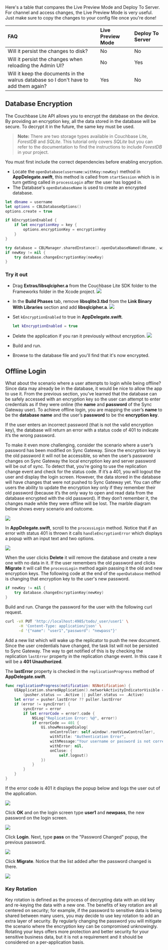 Here's a table that compares the Live Preview Mode and Deploy To Server. For channel and access changes, the Live Preview Mode is very useful. Just make sure to copy the changes to your config file once you're done!

|FAQ|Live Preview Mode|Deploy To Server|
|:--|:----------------|:---------------|
|Will it persist the changes to disk?|No|No|
|Will it persist the changes when reloading the Admin UI?|No|Yes|
|Will it keep the documents in the walrus database so I don't have to add them again?|Yes|No|



## Database Encryption

The Couchbase Lite API allows you to encrypt the database on the device. By providing an encryption key, all the data stored in the database will be secure. To decrypt it in the future, the same key must be used.

> **Note:** There are two storage types available in Couchbase Lite, _ForestDB_ and _SQLite_. This tutorial only covers _SQLite_ but you can refer to the documentation to find the instructions to include _ForestDB_ in your project.

You must first include the correct dependencies before enabling encryption. 

<block class="ios" />

- Locate the `openDatabase(username:withKey:newKey)` method in **AppDelegate.swift**, this method is called from `startSession` which is in turn getting called in `processLogin` after the user has logged in.
- The Database's `openDatabaseName` is used to create an encrypted database.

```swift
let dbname = username
let options = CBLDatabaseOptions()
options.create = true

if kEncryptionEnabled {
    if let encryptionKey = key {
        options.encryptionKey = encryptionKey
    }
}

try database = CBLManager.sharedInstance().openDatabaseNamed(dbname, withOptions: options)
if newKey != nil {
    try database.changeEncryptionKey(newKey)
}
```

### Try it out

- Drag **Extras/libsqlcipher.a** from the Couchbase Lite SDK folder to the Frameworks folder in the Xcode project.
  ![](img/image50.png)

- In the **Build Phases** tab, remove **libsqlite3.tbd** from the **Link Binary With Libraries** section and add **libsqlcipher.a**.
  ![](https://cl.ly/1K2Q1k3V473l/image49.gif)

- Set `kEncryptionEnabled` to true in **AppDelegate.swift**.

  ```swift
  let kEncryptionEnabled = true
  ```

- Delete the application if you ran it previously without encryption.
    <img src="img/image17.png" class="portrait" />

- Build and run.
- Browse to the database file and you'll find that it's now encrypted.

## Offline Login

What about the scenario where a user attempts to login while being offline? Since data may already be in the database, it would be nice to allow the app to use it. From the previous section, you’ve learned that the database can be safely accessed with an encryption key so the user can attempt to enter credentials as if they were online (the **name** and **password** of the Sync Gateway user). To achieve offline login, you are mapping the user’s **name** to be the **database name** and the user’s **password** to be the **encryption key**.

If the user enters an incorrect password (that is not the valid encryption key), the database will return an error with a status code of 401 to indicate it’s the wrong password.

To make it even more challenging, consider the scenario where a user’s password has been modified on Sync Gateway. Since the encryption key is the old password it will not be accessible, so when the user’s password changes on Sync Gateway the local encryption key and server password will be out of sync. To detect that, you’re going to use the replication change event and check for the status code. If it’s a 401, you will logout the user and display the login screen. However, the data stored in the database will have changes that were not pushed to Sync Gateway yet. You can offer users the ability to update the encryption key only if they remember their old password (because it’s the only way to open and read data from the database encrypted with the old password). If they don’t remember it, the changes made while they were offline will be lost. The marble diagram below shows every scenario and outcome.

<img src="img/image24.png" class="center-image" />

In **AppDelegate.swift**, scroll to the `processLogin` method. Notice that if an error with status 401 is thrown it calls `handleEncryptionError` which displays a popup with an input text and two options.

<img src="img/image27.png" class="portrait" />

When the user clicks **Delete** it will remove the database and create a new one with no data in it. If the user remembers the old password and clicks **Migrate** it will call the `processLogin` method again passing it the old and new encryption keys. The following code at the end of the `openDatabase` method is changing that encryption key to the user's new password.

```swift
if newKey != nil {
    try database.changeEncryptionKey(newKey)
}
```

Build and run. Change the password for the user with the following curl request.

```bash
curl -vX PUT 'http://localhost:4985/todo/_user/user1' \
      -H 'Content-Type: application/json' \
      -d '{"name": "user1","password": "newpass"}'
```

Add a new list which will wake up the replicator to push the new document. Since the user credentials have changed, the task list will not be persisted to Sync Gateway. The way to get notified of this is by checking the replication `lastError` property in the replication change event. In this case it will be a **401 Unauthorized**.

The **lastError** property is checked in the `replicationProgress` method of **AppDelegate.swift**.

```swift
func replicationProgress(notification: NSNotification) {
    UIApplication.sharedApplication().networkActivityIndicatorVisible =
        (pusher.status == .Active || puller.status == .Active)
    let error = pusher.lastError ?? puller.lastError
    if (error != syncError) {
        syncError = error
        if let errorCode = error?.code {
            NSLog("Replication Error: %@", error!)
            if errorCode == 401 {
                Ui.showMessageDialog(
                    onController: self.window!.rootViewController!,
                    withTitle: "Authentication Error",
                    withMessage:"Your username or password is not correct.",
                    withError: nil,
                    onClose: {
                        self.logout()
                })
            }
        }
    }
}
```

If the error code is 401 it displays the popup below and logs the user out of the application.

<img src="./img/image18.png" class="portrait" />

Click **OK** and on the login screen type **user1** and **newpass**, the new password on the login screen.

<img src="./img/image00.png" class="portrait" />

Click **Login**. Next, type **pass** on the "Password Changed" popup, the previous password.

<img src="./img/image14.png" class="portrait" />

Click **Migrate**. Notice that the list added after the password changed is there.

<img src="./img/image10.png" class="portrait" />

### Key Rotation

Key rotation is defined as the process of decrypting data with an old key and re-keying the data with a new one. The benefits of key rotation are all centered on security; for example, if the password to sensitive data is being shared between many users, you may decide to use key rotation to add an extra layer of security. By regularly changing the password you will mitigate the scenario where the encryption key can be compromised unknowingly. Rotating your keys offers more protection and better security for your sensitive business data, but it is not a requirement and it should be considered on a per-application basis.

<block class="ios rn" />